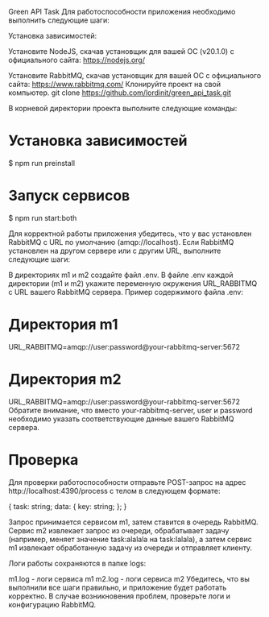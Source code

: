 Green API Task
Для работоспособности приложения необходимо выполнить следующие шаги:

Установка зависимостей:

Установите NodeJS, скачав установщик для вашей ОС (v20.1.0) с официального сайта: https://nodejs.org/

Установите RabbitMQ, скачав установщик для вашей ОС с официального сайта: https://www.rabbitmq.com/
Клонируйте проект на свой компьютер.
git clone https://github.com/lordinit/green_api_task.git


В корневой директории проекта выполните следующие команды:
# Установка зависимостей
$ npm run preinstall 

# Запуск сервисов  
$ npm run start:both   

Для корректной работы приложения убедитесь, что у вас установлен RabbitMQ с URL по умолчанию (amqp://localhost). Если RabbitMQ установлен на другом сервере или с другим URL, выполните следующие шаги:

В директориях m1 и m2 создайте файл .env.
В файле .env каждой директории (m1 и m2) укажите переменную окружения URL_RABBITMQ с URL вашего RabbitMQ сервера.
Пример содержимого файла .env:

# Директория m1
URL_RABBITMQ=amqp://user:password@your-rabbitmq-server:5672

# Директория m2
URL_RABBITMQ=amqp://user:password@your-rabbitmq-server:5672
Обратите внимание, что вместо your-rabbitmq-server, user и password необходимо указать соответствующие данные вашего RabbitMQ сервера.

# Проверка

Для проверки работоспособности отправьте POST-запрос на адрес http://localhost:4390/process с телом в следующем формате:


{
    task: string;
    data: {
      key: string;
    };
}

Запрос принимается сервисом m1, затем ставится в очередь RabbitMQ. Сервис m2 извлекает запрос из очереди, обрабатывает задачу (например, меняет значение task:alalala на task:lalala), а затем сервис m1 извлекает обработанную задачу из очереди и отправляет клиенту.

Логи работы сохраняются в папке logs:

m1.log - логи сервиса m1
m2.log - логи сервиса m2
Убедитесь, что вы выполнили все шаги правильно, и приложение будет работать корректно. В случае возникновения проблем, проверьте логи и конфигурацию RabbitMQ.
